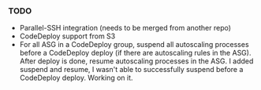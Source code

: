 ### TODO
* Parallel-SSH integration (needs to be merged from another repo)
* CodeDeploy support from S3
* For all ASG in a CodeDeploy group, suspend all autoscaling processes before a CodeDeploy deploy (if there are autoscaling rules in the ASG).  After deploy is done, resume autoscaling processes in the ASG.  I added suspend and resume, I wasn't able to successfully suspend before a CodeDeploy deploy.  Working on it.

